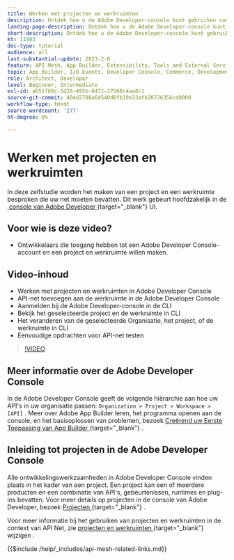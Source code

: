 ```yaml
---
title: Werken met projecten en werkruimten
description: Ontdek hoe u de Adobe Developer-console kunt gebruiken voor projecten en werkruimten.
landing-page-description: Ontdek hoe u de Adobe Developer-console kunt gebruiken. Leer over projecten en werkruimten die met API Net moeten worden gebruikt.
short-description: Ontdek hoe u de Adobe Developer-console kunt gebruiken. Leer over projecten en werkruimten die met API Net moeten worden gebruikt.
kt: 11803
doc-type: tutorial
audience: all
last-substantial-update: 2023-2-8
feature: API Mesh, App Builder, Extensibility, Tools and External Services, Backend Development
topic: App Builder, I/O Events, Developer Console, Commerce, Development, Integrations
role: Architect, Developer
level: Beginner, Intermediate
exl-id: ab51f68c-5d28-495b-8472-27b60c4aa8c1
source-git-commit: 404d2708a6d540d6fb19a33afb20726356cd8000
workflow-type: tm+mt
source-wordcount: '277'
ht-degree: 0%

---
```


# Werken met projecten en werkruimten

In deze zelfstudie worden het maken van een project en een werkruimte besproken die uw net moeten bevatten. Dit werk gebeurt hoofdzakelijk in de [&#x200B; console van Adobe Developer &#x200B;](https://developer.adobe.com/console){target="_blank"}  UI.

## Voor wie is deze video?

* Ontwikkelaars die toegang hebben tot een Adobe Developer Console-account en een project en werkruimte willen maken.

## Video-inhoud

* Werken met projecten en werkruimten in Adobe Developer Console
* API-net toevoegen aan de werkruimte in de Adobe Developer Console
* Aanmelden bij de Adobe Developer-console in de CLI
* Bekijk het geselecteerde project en de werkruimte in CLI
* Het veranderen van de geselecteerde Organisatie, het project, of de werkruimte in CLI
* Eenvoudige opdrachten voor API-net testen

>[!VIDEO](https://video.tv.adobe.com/v/3430777?quality=12&learn=on&captions=dut)

## Meer informatie over de Adobe Developer Console

In de Adobe Developer Console geeft de volgende hiërarchie aan hoe uw API&#39;s in uw organisatie passen: `Organization > Project > Workspace > [API]` . Meer over Adobe App Builder leren, het programma openen aan de console, en het basisoplossen van problemen, bezoek [&#x200B; Creërend uw Eerste Toepassing van App Builder &#x200B;](https://developer.adobe.com/app-builder/docs/getting_started/first_app/){target="_blank"} .

## Inleiding tot projecten in de Adobe Developer Console

Alle ontwikkelingswerkzaamheden in Adobe Developer Console vinden plaats in het kader van een project. Een project kan een of meerdere producten en een combinatie van API&#39;s, gebeurtenissen, runtimes en plug-ins bevatten. Voor meer details op projecten in de console van Adobe Developer, bezoek [&#x200B; Projecten &#x200B;](https://developer.adobe.com/developer-console/docs/guides/projects/){target="_blank"} .

Voor meer informatie bij het gebruiken van projecten en werkruimten in de context van API Net, zie [&#x200B; projecten en werkruimten &#x200B;](https://developer.adobe.com/graphql-mesh-gateway/gateway/create-mesh/#modify-projects-and-workspaces){target="_blank"} wijzigen .

{{$include /help/_includes/api-mesh-related-links.md}}
